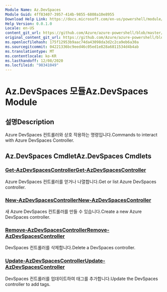 ```yaml
---
Module Name: Az.DevSpaces
Module Guid: 4ff83407-3957-414b-9855-6808a10e8955
Download Help Link: https://docs.microsoft.com/en-us/powershell/module/az.devspaces
Help Version: 0.0.1.0
Locale: en-US
content_git_url: https://github.com/Azure/azure-powershell/blob/master/src/DevSpaces/DevSpaces/help/Az.DevSpaces.md
original_content_git_url: https://github.com/Azure/azure-powershell/blob/master/src/DevSpaces/DevSpaces/help/Az.DevSpaces.md
ms.openlocfilehash: 175f12953b9aac74da43098da3d2c2ca9eb6a30a
ms.sourcegitcommit: 04221336bc9eed46c05ed1e828a6811534d4b4ab
ms.translationtype: MT
ms.contentlocale: ko-KR
ms.lasthandoff: 12/08/2020
ms.locfileid: "98341049"
---
```

# <span data-ttu-id="6f247-101">Az.DevSpaces 모듈</span><span class="sxs-lookup"><span data-stu-id="6f247-101">Az.DevSpaces Module</span></span>
## <span data-ttu-id="6f247-102">설명</span><span class="sxs-lookup"><span data-stu-id="6f247-102">Description</span></span>
<span data-ttu-id="6f247-103">Azure DevSpaces 컨트롤러와 상호 작용하는 명령입니다.</span><span class="sxs-lookup"><span data-stu-id="6f247-103">Commands to interact with Azure DevSpaces Controller.</span></span>

## <span data-ttu-id="6f247-104">Az.DevSpaces Cmdlet</span><span class="sxs-lookup"><span data-stu-id="6f247-104">Az.DevSpaces Cmdlets</span></span>
### [<span data-ttu-id="6f247-105">Get-AzDevSpacesController</span><span class="sxs-lookup"><span data-stu-id="6f247-105">Get-AzDevSpacesController</span></span>](Get-AzDevSpacesController.md)
<span data-ttu-id="6f247-106">Azure DevSpaces 컨트롤러를 얻거나 나열합니다.</span><span class="sxs-lookup"><span data-stu-id="6f247-106">Get or list Azure DevSpaces controller.</span></span>

### [<span data-ttu-id="6f247-107">New-AzDevSpacesController</span><span class="sxs-lookup"><span data-stu-id="6f247-107">New-AzDevSpacesController</span></span>](New-AzDevSpacesController.md)
<span data-ttu-id="6f247-108">새 Azure DevSpaces 컨트롤러를 만들 수 있습니다.</span><span class="sxs-lookup"><span data-stu-id="6f247-108">Create a new Azure DevSpaces controller.</span></span>

### [<span data-ttu-id="6f247-109">Remove-AzDevSpacesController</span><span class="sxs-lookup"><span data-stu-id="6f247-109">Remove-AzDevSpacesController</span></span>](Remove-AzDevSpacesController.md)
<span data-ttu-id="6f247-110">DevSpaces 컨트롤러를 삭제합니다.</span><span class="sxs-lookup"><span data-stu-id="6f247-110">Delete a DevSpaces controller.</span></span>

### [<span data-ttu-id="6f247-111">Update-AzDevSpacesController</span><span class="sxs-lookup"><span data-stu-id="6f247-111">Update-AzDevSpacesController</span></span>](Update-AzDevSpacesController.md)
<span data-ttu-id="6f247-112">DevSpaces 컨트롤러를 업데이트하여 태그를 추가합니다.</span><span class="sxs-lookup"><span data-stu-id="6f247-112">Update the DevSpaces controller to add tags.</span></span> 

